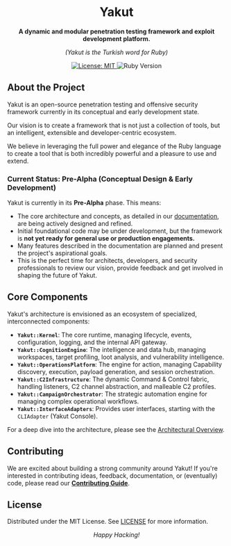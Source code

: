 <div align="center">
  <h1>Yakut</h1>
  <p><strong>A dynamic and modular penetration testing framework and exploit development platform.</strong></p>
  <p><em>(Yakut is the Turkish word for Ruby)</em></p>

  <p>
    <a href="https://opensource.org/licenses/MIT">
      <img src="https://img.shields.io/badge/License-MIT-yellow.svg" alt="License: MIT">
    </a>
    <img src="https://img.shields.io/badge/Ruby-3.0%2B-red.svg" alt="Ruby Version">
  </p>
</div>

## About the Project

Yakut is an open-source penetration testing and offensive security framework currently
in its conceptual and early development state.

Our vision is to create a framework that is not just a collection of tools, but an
intelligent, extensible and developer-centric ecosystem.

We believe in leveraging the full power and elegance of the Ruby language to create
a tool that is both incredibly powerful and a pleasure to use and extend.

### Current Status: Pre-Alpha (Conceptual Design & Early Development)

Yakut is currently in its **Pre-Alpha** phase. This means:

- The core architecture and concepts, as detailed in our [documentation](./docs), are being actively designed and refined.
- Initial foundational code may be under development, but the framework is **not yet ready for general use or production engagements.**
- Many features described in the documentation are planned and present the project's aspirational goals.
- This is the perfect time for architects, developers, and security professionals to review our vision, provide feedback and get involved in shaping the future of Yakut.

## Core Components

Yakut's architecture is envisioned as an ecosystem of specialized, interconnected
components:

- **`Yakut::Kernel`**: The core runtime, managing lifecycle, events, configuration, logging, and the internal API gateway.
- **`Yakut::CognitionEngine`**: The intelligence and data hub, managing workspaces, target profiling, loot analysis, and vulnerability intelligence.
- **`Yakut::OperationsPlatform`**: The engine for action, managing Capability discovery, execution, payload generation, and session orchestration.
- **`Yakut::C2Infrastructure`**: The dynamic Command & Control fabric, handling listeners, C2 channel abstraction, and malleable C2 profiles.
- **`Yakut::CampaignOrchestrator`**: The strategic automation engine for managing complex operational workflows.
- **`Yakut::InterfaceAdapters`**: Provides user interfaces, starting with the `CLIAdapter` (Yakut Console).

For a deep dive into the architecture, please see the [Architectural Overview](./docs/developer-guide/architectural-overview.md).

## Contributing

We are excited about building a strong community around Yakut! If you're interested in
contributing ideas, feedback, documentation, or (eventually) code, please read our
**[Contributing Guide](./CONTRIBUTING.md)**.

## License

Distributed under the MIT License. See [LICENSE](LICENSE) for more information.

<p align="center">
<em>Happy Hacking!</em>
</p>
